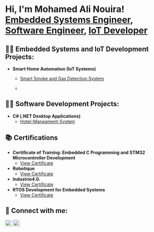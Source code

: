 <h1>Hi, I'm Mohamed Ali Nouira! <br/><a href="https://github.com/yourgithub">Embedded Systems Engineer</a>, <a href="https://www.linkedin.com/in/yourlinkedin/">Software Engineer</a>, <a href="https://github.com/yourgithub">IoT Developer</a></h1>

<h2>👨‍💻 Embedded Systems and IoT Development Projects:</h2>

- <b>Smart Home Automation (IoT Systems)</b>
  - [Smart Smoke and Gas Detection System](https://github.com/medali431/Smart_home.git)

  - 
<h2>👨‍💻 Software Development Projects:</h2>

- <b>C# (.NET Desktop Applications)</b>
  - [Hotel-Managment-System](https://github.com/medali431/Hotel-Managment-System)

<h2>📚 Certifications</h2>

- <b>Certificate of Training: Embedded C Programming and STM32 Microcontroller Development</b>
  - [View Certificate](https://github.com/medali431/certificat/blob/main/stm32.png)
- <b>Robotique</b>
  - [View Certificate](https://github.com/medali431/certificat/blob/main/Robotique.jpg)
- <b>Industrie4.0.</b>
  - [View Certificate](https://github.com/medali431/certificat/blob/main/industrie4.0.jpg)
- <b>RTOS Development for Embedded Systems</b>
  - [View Certificate](https://www.example.com/certificates/rtos-development)



<h2> 🤳 Connect with me:</h2>

[<img align="left" alt="Mohamed Ali Nouira | LinkedIn" width="22px" src="https://cdn.jsdelivr.net/npm/simple-icons@v3/icons/linkedin.svg" />][linkedin]
[<img align="left" alt="Mohamed Ali Nouira | Instagram" width="22px" src="https://cdn.jsdelivr.net/npm/simple-icons@v3/icons/instagram.svg" />][instagram]


[instagram]: https://www.instagram.com/medali_nouira/
[linkedin]: https://www.linkedin.com/in/med-ali-nouira-8bab37278/
